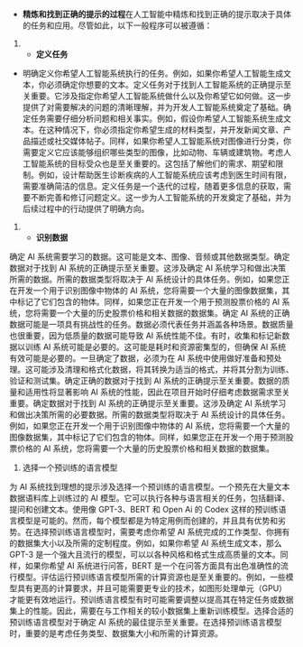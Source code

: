 -   **精炼和找到正确的提示的过程**在人工智能中精炼和找到正确的提示取决于具体的任务和应用。尽管如此，以下一般程序可以被遵循：

1.  -   **定义任务**

-   明确定义你希望人工智能系统执行的任务。例如，如果你希望人工智能生成文本，你必须确定你想要的文本。定义任务对于找到人工智能系统的正确提示至关重要。它涉及指定你希望人工智能系统做什么以及你希望它如何做。这一步提供了对需要解决的问题的清晰理解，并为开发人工智能系统奠定了基础。确定任务需要仔细分析问题和相关事实。例如，假设你希望人工智能系统生成文本。在这种情况下，你必须指定你希望生成的材料类型，并开发新闻文章、产品描述或社交媒体帖子。同样，如果你希望人工智能系统对图像进行分类，你需要定义它应该能够组织哪些类型的图像，比如动物、车辆或建筑物。考虑人工智能系统的目标受众也是至关重要的。这包括了解他们的需求、期望和限制。例如，设计帮助医生诊断疾病的人工智能系统应该考虑到医生时间有限，需要准确简洁的信息。定义任务是一个迭代的过程，随着更多信息的获取，需要不断完善和修订问题定义。这一步为人工智能系统的开发奠定了基础，并为后续过程中的行动提供了明确方向。

1.  -   **识别数据**

确定 AI 系统需要学习的数据。这可能是文本、图像、音频或其他数据类型。确定数据对于找到 AI 系统的正确提示至关重要。这涉及确定 AI 系统学习和做出决策所需的数据。所需的数据类型将取决于 AI 系统设计的具体任务。例如，如果您正在开发一个用于识别图像中物体的 AI 系统，您将需要一个大量的图像数据集，其中标记了它们包含的物体。同样，如果您正在开发一个用于预测股票价格的 AI 系统，您将需要一个大量的历史股票价格和相关数据的数据集。确定 AI 系统的正确数据可能是一项具有挑战性的任务。数据必须代表任务并涵盖各种场景。数据质量也很重要，因为低质量的数据可能导致 AI 系统性能不佳。有时，收集和标记新数据以训练 AI 系统可能是必要的。这可能是耗时和资源密集型的，但确保 AI 系统有效可能是必要的。一旦确定了数据，必须为在 AI 系统中使用做好准备和预处理。这可能涉及清理和格式化数据，将其转换为适当的格式，并将其分割为训练、验证和测试集。确定正确的数据对于找到 AI 系统的正确提示至关重要。数据的质量和适用性将显著影响 AI 系统的性能，因此在项目开始时仔细考虑数据需求至关重要。确定数据对于找到 AI 系统的正确提示至关重要。这涉及确定 AI 系统学习和做出决策所需的必要数据。所需的数据类型将取决于 AI 系统设计的具体任务。例如，如果您正在开发一个用于识别图像中物体的 AI 系统，您将需要一个大量的图像数据集，其中标记了它们包含的物体。同样，如果您正在开发一个用于预测股票价格的 AI 系统，您将需要一个大量的历史股票价格和相关数据的数据集。

1.  选择一个预训练的语言模型

为 AI 系统找到理想的提示涉及选择一个预训练的语言模型。一个预先在大量文本数据语料库上训练过的 AI 模型。它可以执行各种与语言相关的任务，包括翻译、提问和创建文本。使用像 GPT-3、BERT 和 Open Ai 的 Codex 这样的预训练语言模型是可能的。然而，每个模型都是为特定用例而创建的，并且具有优势和劣势。在选择预训练语言模型时，需要考虑你希望 AI 系统完成的工作类型、你拥有的数据集大小以及所需的定制程度。例如，如果你希望 AI 系统生成文本，那么 GPT-3 是一个强大且流行的模型，可以以各种风格和格式生成高质量的文本。同样，如果你希望 AI 系统进行问答，BERT 是一个在问答方面具有出色准确性的流行模型。评估运行预训练语言模型所需的计算资源也是至关重要的。例如，一些模型具有更高的计算要求，并且可能需要更专业的技术，如图形处理单元（GPU）才能更有效地运行。预训练语言模型有时可能需要调整以提高其在特定任务或数据集上的性能。因此，需要在与工作相关的较小数据集上重新训练模型。选择合适的预训练语言模型对于确定 AI 系统的最佳提示至关重要。在选择预训练语言模型时，重要的是考虑任务类型、数据集大小和所需的计算资源。

